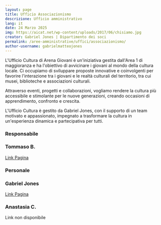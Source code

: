 ```yaml
---
layout: page
title: Ufficio Associazionismo
descrizione: Ufficio amministrativo
lang: it
date: 24 Marzo 2025
img: https://aicat.net/wp-content/uploads/2017/06/chisiamo.jpg
creator: Gabriel Jones | Dipartimento dei soci
permalink: /aree-amministrative/uffici/associazionismo/
author-username: gabrielmatteojones
---
```


L'Ufficio Cultura di Arena Giovani è un'iniziativa gestita dall'Area 1 di maggioranza e ha l'obiettivo di avvicinare i giovani al mondo della cultura locale. Ci occupiamo di sviluppare proposte innovative e coinvolgenti per favorire l'interazione tra i giovani e le realtà culturali del territorio, tra cui musei, biblioteche e associazioni culturali.

Attraverso eventi, progetti e collaborazioni, vogliamo rendere la cultura più accessibile e stimolante per le nuove generazioni, creando occasioni di apprendimento, confronto e crescita.

L'Ufficio Cultura è gestito da Gabriel Jones, con il supporto di un team motivato e appassionato, impegnato a trasformare la cultura in un'esperienza dinamica e partecipativa per tutti.


<h3>Responsabile</h3>
<div class="col-12 col-lg-6">
        <!--start card-->
        <div class="card-wrapper card-space">
          <div class="card card-bg">
            <div class="card-body">
              <h3>Tommaso B.</h3>
              <a href="https://comune.arenagiovani.it/persone/tb/">Link Pagina</a>
            </div>
          </div>
        </div>
        <!--end card-->
      </div>

<h3>Personale</h3>
<div class="col-12 col-lg-6">
        <!--start card-->
        <div class="card-wrapper card-space">
          <div class="card card-bg">
            <div class="card-body">
              <h3>Gabriel Jones</h3>
              <a href="https://comune.arenagiovani.it/persone/presidentoffice/">Link Pagina</a>
            </div>
          </div>
        </div>
        <!--end card-->
      </div>

<div class="col-12 col-lg-6">
        <!--start card-->
        <div class="card-wrapper card-space">
          <div class="card card-bg">
            <div class="card-body">
              <h3>Anastasia C.</h3>
                <p>Link non disponibile</p>            </div>
          </div>
        </div>
        <!--end card-->
      </div>
